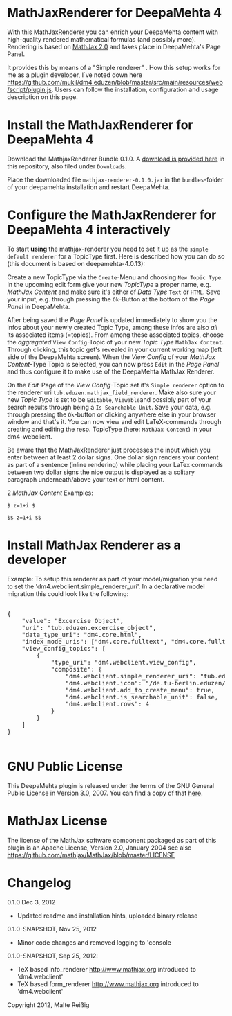 # MathJaxRenderer for DeepaMehta 4

With this MathJaxRenderer you can enrich your DeepaMehta content with high-quality rendered mathematical formulas (and possibly more). Rendering is based on [MathJax 2.0](http://docs.mathjax.org/en/v2.0-latest/) and takes place in DeepaMehta's Page Panel.

It provides this by means of a "Simple renderer" . How this setup works for me as a plugin developer, I`ve noted down here <https://github.com/mukil/dm4.eduzen/blob/master/src/main/resources/web/script/plugin.js>. Users can follow the installation, configuration and usage description on this page.

# Install the MathJaxRenderer for DeepaMehta 4

Download the MathjaxRenderer Bundle 0.1.0. A [download is provided here](https://github.com/downloads/mukil/dm4-mathjax-renderer/mathjax-renderer-0.1.0.jar) in this repository, also filed under `Downloads`.

Place the downloaded file `mathjax-renderer-0.1.0.jar` in the `bundles`-folder of your deepamehta installation and restart DeepaMehta.

# Configure the MathJaxRenderer for DeepaMehta 4 interactively

To start **using** the mathjax-renderer you need to set it up as the `simple default renderer` for a TopicType first. Here is described how you can do so (this document is based on deepamehta-4.0.13):

Create a new TopicType via the `Create`-Menu and choosing `New Topic Type`. In the upcoming edit form give your new _TopicType_ a proper name, e.g. _MathJax Content_ and make sure it's either of _Data Type_ `Text` or `HTML`. Save your input, e.g. through pressing the `Ok`-Button at the bottom of the _Page Panel_ in DeepaMehta.

After being saved the _Page Panel_ is updated immediately to show you the infos about your newly created Topic Type, among these infos are also _all_ its associated items (=topics). From among these associated topics, choose the _aggregated_ `View Config`-Topic of your new _Topic Type_ `MathJax Content`. Through clicking, this topic get's revealed in your current working map (left side of the DeepaMehta screen). When the _View Config_ of your _MathJax Content_-Type Topic is selected, you can now press `Edit`  in the _Page Panel_ and thus configure it to make use of the DeepaMehta MathJax Renderer.

On the _Edit_-Page of the _View Config_-Topic  set it's `Simple renderer` option to the renderer uri `tub.eduzen.mathjax_field_renderer`. Make also sure your new _Topic Type_ is set to be `Editable`, `Viewable`and possibly part of your search results through being a `Is Searchable Unit`. Save your data, e.g. through pressing the `Ok`-button or clicking anywhere else in your browser window and that's it. You can now view and edit LaTeX-commands through creating and editing the resp. TopicType (here: `MathJax Content`) in your dm4-webclient. 

Be aware that the MathJaxRenderer just processes the input which you enter between at least 2 dollar signs. One dollar sign renders your content as part of a sentence (inline rendering) while placing your LaTex commands between two dollar signs the nice output is displayed as a solitary paragraph underneath/above your text or html content.

2 _MathJax Content_ Examples:

`$ z=1+i $`

`$$ z=1+i $$`

# Install MathJax Renderer as a developer 

Example: To setup this renderer as part of your model/migration you need to set the 'dm4.webclient.simple_renderer_uri'. In a declarative model migration this could look like the following:

<pre>

{
    "value": "Excercise Object",
    "uri": "tub.eduzen.excercise_object",
    "data_type_uri": "dm4.core.html",
    "index_mode_uris": ["dm4.core.fulltext", "dm4.core.fulltext_key"],
    "view_config_topics": [
        {
            "type_uri": "dm4.webclient.view_config",
            "composite": {
                "dm4.webclient.simple_renderer_uri": "tub.eduzen.mathjax_field_renderer",
                "dm4.webclient.icon": "/de.tu-berlin.eduzen/images/ball-yellow.png",
                "dm4.webclient.add_to_create_menu": true,
                "dm4.webclient.is_searchable_unit": false,
                "dm4.webclient.rows": 4
            }
        }
    ]
}

</pre>

# GNU Public License

This DeepaMehta plugin is released under the terms of the GNU General Public License in Version 3.0, 2007. You can find a copy of that [here](http://www.gnu.org/licenses/gpl).

# MathJax License

The license of the MathJax software component packaged as part of this plugin is an Apache License, Version 2.0, January 2004
see also <https://github.com/mathjax/MathJax/blob/master/LICENSE>

# Changelog

0.1.0 Dec 3, 2012

- Updated readme and installation hints, uploaded binary release

0.1.0-SNAPSHOT, Nov 25, 2012

- Minor code changes and removed logging to 'console

0.1.0-SNAPSHOT, Sep 25, 2012:

- TeX based info_renderer <http://www.mathjax.org> introduced to  'dm4.webclient'
- TeX based form_renderer <http://www.mathjax.org> introduced to  'dm4.webclient'

Copyright 2012, Malte Reißig
